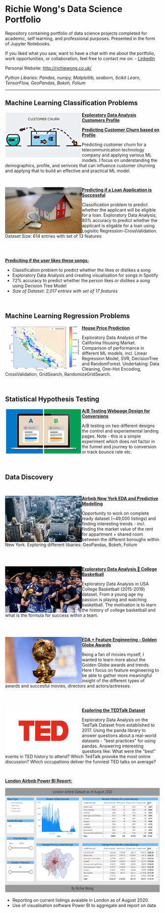 # Richie Wong's Data Science Portfolio
Repository containing portfolio of data science projects completed for academic, self learning, and professional purposes. Presented in the form of Jupyter Notebooks.

If you liked what you saw, want to have a chat with me about the portfolio, work opportunities, or collaboration, feel free to contact me on: - [LinkedIn](https://www.linkedin.com/in/richieone/)

Personal Website: http://richiewong.co.uk/

_Python Libaries: Pandas, numpy, Matplotlib, seaborn, Scikit Learn, TensorFlow, GeoPandas, Bokeh, Folium_

---
## Machine Learning Classification Problems


<img align="left" width="250" height="150" img src="images/customer-churn.jpeg"> **[Exploratory Data Analysis Customers Profile](https://www.kaggle.com/richieone13/1-churn-notebook-eda)**

**[Predicting Customer Churn based on Profile](https://www.kaggle.com/richieone13/2-churn-notebook-prediction)**

Predicting customer churn for a telecommunication technology company and applying various ML models. I focus on understanding the demographics, profile, and serivces that can influence customer churning and applyng that to build an effective and practical ML model.

<br />

<img align="left" width="250" height="150" src="images/unsplash-house.png"> **[Predicting if a Loan Application is Successful](https://github.com/Richieone13/loan-prediction)**

Classification problem to predict whether the applicant will be eligible for a loan. Exploratory Data Analysis, 80% accuracy to predict whether the applicant is eligable for a loan using Logisitic Regression-CrossValidation. Dataset Size: 614 entries with set of 13 features.

<br />
<br />

**[Prediciting if the user likes these songs:](https://github.com/Richieone13/spotify-classifier)**
* Classification problem to predict whether the likes or dislikes a song
* Exploratory Data Analysis and creating visualisation for songs in Spotify
* 72% accuracy to predict whether the person likes or dislikes a song using Decision Tree Model
* *Size of Dataset: 2,017 entries with set of 17 features*

<br />

## Machine Learning Regression Problems

<img align="left" width="250" height="150" src="images/california-housing-prices-plot.png"> **[House Price Prediction](https://github.com/Richieone13/house-price-prediction)**

Exploratory Data Analysis of the Califorina Housing Market. Comparison of performance in different ML models, incl. Linear Regression Model, SVR, DecisionTree and RandomForest. Undertaking: Data Cleaning, One-Hot Encoding, CrossValidation, GridSearch, RandomizeGridSearch. 

<br />

## Statistical Hypothesis Testing

<img align="left" width="250" height="150" img src="images/ab-testing.png"> **[A/B Testing Webpage Design for Conversions](https://www.kaggle.com/richieone13/a-b-testing-example)**


A/B testing on two different designs the control and experiemental landing pages. Note - this is a simple experiment which does not factor in the funnel and journey to conversion or track bounce rate etc.

<br />

## Data Discovery
<br />

<img align="left" width="250" height="150" img src="images/new-york-skyline.jpg"> **[Airbnb New York EDA and Predictive Modelling](https://www.kaggle.com/richieone13/airbnb-new-york-eda-and-predictive-modelling)**

Opportunity to work on complete ready dataset (~49,000 listings) and finding interesting trends - incl. finding the market value of the rent for appartment + shared room between the different boroughs within New York. Exploring different libaries: GeoPandas, Bokeh, Folium

<br />
<br />

<img align="left" width="250" height="150" img src="images/college-basketball.jpg"> **[Exploratory Data Analysis 🏀 College Basketball](https://www.kaggle.com/richieone13/exploratory-data-analysis-eda)**

Exploratory Data Analysis in USA College Basketball (2015-2019) dataset. From a young age my passion is playing and watching basketball. The motivation is to learn the history of college basketball and what is the formula for success within a team.

<br />
<br />

<img align="left" width="250" height="150" img src="images/golden-globe.png"> **[EDA + Feature Engineering - Golden Globe Awards](https://www.kaggle.com/richieone13/eda-feature-engineering-golden-globe-awards)**

Being a fan of movies myself, I wanted to learn more about the Golden Globe awards and trends. Here I focus on feature engineering to be able to gather more meaningful insight of the different types of awards and succesful movies, directors and actors/actresses.

<br />
<br />

<img align="left" width="250" height="150" img src="images/ted-logo.png"> **[Exploring the TEDTalk Dataset](https://github.com/Richieone13/ted-talk-discovery)**

Exploratory Data Analysis on the TedTalk Dataset from established to 2017. Using the panda library to answer questions about a real-world datasets - "best practices" for using pandas. Answering interesting questions like: What were the "best" events in TED history to attend? Which TedTalk provoke the most online discussion? Which occupations deliver the funniest TED talks on average?

<br />

**[London Airbnb Power BI Report:](https://app.powerbi.com/view?r=eyJrIjoiNDJmNjM0ODAtZGExOC00OTk2LWFhNGItMjA1YjMyNzg4ZjJiIiwidCI6IjA3OGU4ZTc5LTE3YTctNGJkOS05MmMyLWRkZDQ1YWU4NmJkZCJ9&pageName=ReportSectiona1d10cfd8e4aa0cde1ec)**

<img src="images/london-airbnb-snapshot.JPG" width="600" height="338.39">

* Reporting on current listings avaiable in London as of August 2020.
* Use of visualisation software Power BI to aggregate and report on data
